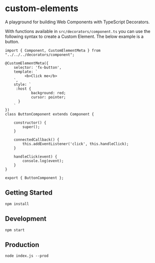 # custom-elements

A playground for building Web Components with TypeScript Decorators.

With functions available in `src/decorators/component.ts` you can use the following syntax to create a Custom Element. The below example is a button.

```
import { Component, CustomElementMeta } from "../../../decorators/component";

@CustomElementMeta({
    selector: 'fx-button',
    template: `
         <b>Click me</b>
    `,
    style: `
     :host {
            background: red;
            cursor: pointer;
      }
    `
})
class ButtonComponent extends Component {

    constructor() {
        super();
    }

    connectedCallback() {
        this.addEventListener('click', this.handleClick);
    }

    handleClick(event) {
        console.log(event);
    }
}

export { ButtonComponent };
```

## Getting Started

```
npm install
```

## Development

```
npm start
```

## Production

```
node index.js --prod
```
